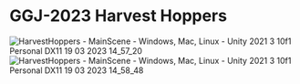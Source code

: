# GGJ-2023 Harvest Hoppers

![HarvestHoppers - MainScene - Windows, Mac, Linux - Unity 2021 3 10f1 Personal _DX11_ 19 03 2023 14_57_20](https://user-images.githubusercontent.com/85551928/227874606-6a878324-a874-4f93-ad8a-84267eb081b3.png)
![HarvestHoppers - MainScene - Windows, Mac, Linux - Unity 2021 3 10f1 Personal _DX11_ 19 03 2023 14_58_48](https://user-images.githubusercontent.com/85551928/227874616-8cca532f-61de-4927-b1db-a034506da646.png)
